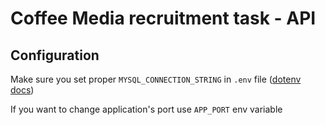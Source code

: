 # Coffee Media recruitment task - API

## Configuration

Make sure you set proper `MYSQL_CONNECTION_STRING` in `.env` file ([dotenv docs](https://www.npmjs.com/package/dotenv))

If you want to change application's port use `APP_PORT` env variable
